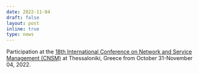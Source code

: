 ```yaml
---
date: 2022-11-04
draft: false
layout: post
inline: true
type: news
---
```


Participation at the [18th International Conference on Network and Service Management (CNSM)](http://www.cnsm-conf.org/2022/) at Thessaloniki, Greece from October 31-November 04, 2022.